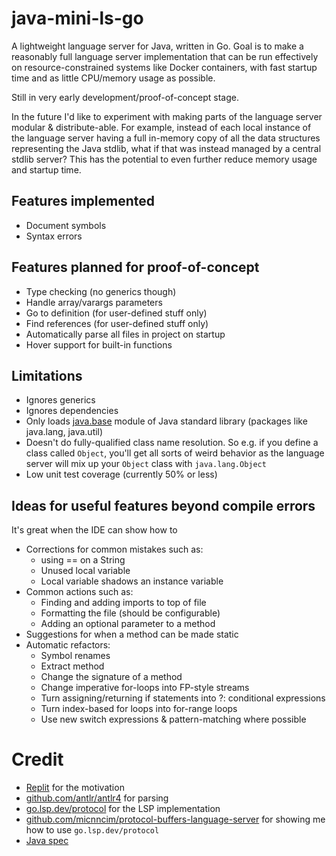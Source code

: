 # java-mini-ls-go

A lightweight language server for Java, written in Go. Goal is to make a reasonably full language server 
implementation that can be run effectively on resource-constrained systems like Docker containers, with 
fast startup time and as little CPU/memory usage as possible.

Still in very early development/proof-of-concept stage.

In the future I'd like to experiment with making parts of the language server modular & distribute-able. 
For example, instead of each local instance of the language server having a full in-memory copy of all 
the data structures representing the Java stdlib, what if that was instead managed by a central stdlib 
server? This has the potential to even further reduce memory usage and startup time.

## Features implemented

- Document symbols
- Syntax errors

## Features planned for proof-of-concept

- Type checking (no generics though)
- Handle array/varargs parameters
- Go to definition (for user-defined stuff only)
- Find references (for user-defined stuff only)
- Automatically parse all files in project on startup
- Hover support for built-in functions

## Limitations

- Ignores generics
- Ignores dependencies
- Only loads [java.base](https://docs.oracle.com/en/java/javase/17/docs/api/java.base/module-summary.html) module of 
Java standard library (packages like java.lang, java.util)
- Doesn't do fully-qualified class name resolution. So e.g. if you define a class
called `Object`, you'll get all sorts of weird behavior as the language server will
mix up your `Object` class with `java.lang.Object`
- Low unit test coverage (currently 50% or less)

## Ideas for useful features beyond compile errors

It's great when the IDE can show how to 

- Corrections for common mistakes such as:
  - using == on a String
  - Unused local variable
  - Local variable shadows an instance variable
- Common actions such as:
  - Finding and adding imports to top of file
  - Formatting the file (should be configurable)
  - Adding an optional parameter to a method
- Suggestions for when a method can be made static
- Automatic refactors:
  - Symbol renames
  - Extract method
  - Change the signature of a method
  - Change imperative for-loops into FP-style streams
  - Turn assigning/returning if statements into ?: conditional expressions
  - Turn index-based for loops into for-range loops
  - Use new switch expressions & pattern-matching where possible

# Credit

- [Replit](https://replit.com) for the motivation
- [github.com/antlr/antlr4](https://github.com/antlr/antlr4) for parsing
- [go.lsp.dev/protocol](https://github.com/go-language-server/protocol) for the LSP implementation
- [github.com/micnncim/protocol-buffers-language-server](https://github.com/micnncim/protocol-buffers-language-server) for showing me how to use `go.lsp.dev/protocol`
- [Java spec](https://docs.oracle.com/javase/specs/jls/se18/html/jls-15.html)